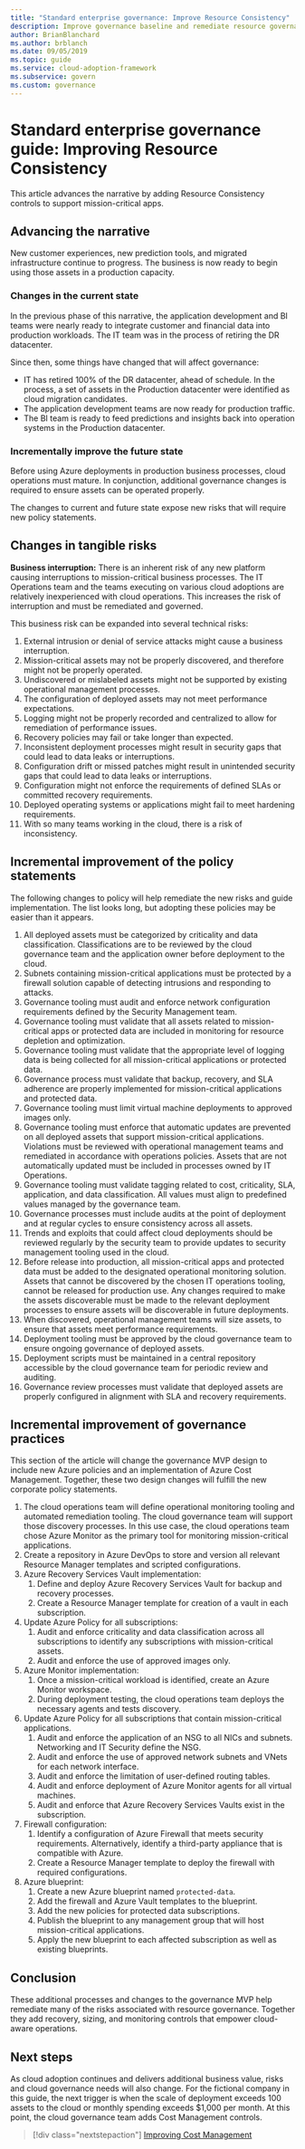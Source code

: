 ```yaml
---
title: "Standard enterprise governance: Improve Resource Consistency"
description: Improve governance baseline and remediate resource governance risks by adding recovery, sizing, and monitoring controls in the Microsoft Cloud Adoption Framework for Azure. 
author: BrianBlanchard
ms.author: brblanch
ms.date: 09/05/2019
ms.topic: guide
ms.service: cloud-adoption-framework
ms.subservice: govern
ms.custom: governance
---
```


# Standard enterprise governance guide: Improving Resource Consistency

This article advances the narrative by adding Resource Consistency controls to support mission-critical apps.

## Advancing the narrative

New customer experiences, new prediction tools, and migrated infrastructure continue to progress. The business is now ready to begin using those assets in a production capacity.

### Changes in the current state

In the previous phase of this narrative, the application development and BI teams were nearly ready to integrate customer and financial data into production workloads. The IT team was in the process of retiring the DR datacenter.

Since then, some things have changed that will affect governance:

- IT has retired 100% of the DR datacenter, ahead of schedule. In the process, a set of assets in the Production datacenter were identified as cloud migration candidates.
- The application development teams are now ready for production traffic.
- The BI team is ready to feed predictions and insights back into operation systems in the Production datacenter.

### Incrementally improve the future state

Before using Azure deployments in production business processes, cloud operations must mature. In conjunction, additional governance changes is required to ensure assets can be operated properly.

The changes to current and future state expose new risks that will require new policy statements.

## Changes in tangible risks

**Business interruption:** There is an inherent risk of any new platform causing interruptions to mission-critical business processes. The IT Operations team and the teams executing on various cloud adoptions are relatively inexperienced with cloud operations. This increases the risk of interruption and must be remediated and governed.

This business risk can be expanded into several technical risks:

1. External intrusion or denial of service attacks might cause a business interruption.
2. Mission-critical assets may not be properly discovered, and therefore might not be properly operated.
3. Undiscovered or mislabeled assets might not be supported by existing operational management processes.
4. The configuration of deployed assets may not meet performance expectations.
5. Logging might not be properly recorded and centralized to allow for remediation of performance issues.
6. Recovery policies may fail or take longer than expected.
7. Inconsistent deployment processes might result in security gaps that could lead to data leaks or interruptions.
8. Configuration drift or missed patches might result in unintended security gaps that could lead to data leaks or interruptions.
9. Configuration might not enforce the requirements of defined SLAs or committed recovery requirements.
10. Deployed operating systems or applications might fail to meet hardening requirements.
11. With so many teams working in the cloud, there is a risk of inconsistency.

## Incremental improvement of the policy statements

The following changes to policy will help remediate the new risks and guide implementation. The list looks long, but adopting these policies may be easier than it appears.

1. All deployed assets must be categorized by criticality and data classification. Classifications are to be reviewed by the cloud governance team and the application owner before deployment to the cloud.
2. Subnets containing mission-critical applications must be protected by a firewall solution capable of detecting intrusions and responding to attacks.
3. Governance tooling must audit and enforce network configuration requirements defined by the Security Management team.
4. Governance tooling must validate that all assets related to mission-critical apps or protected data are included in monitoring for resource depletion and optimization.
5. Governance tooling must validate that the appropriate level of logging data is being collected for all mission-critical applications or protected data.
6. Governance process must validate that backup, recovery, and SLA adherence are properly implemented for mission-critical applications and protected data.
7. Governance tooling must limit virtual machine deployments to approved images only.
8. Governance tooling must enforce that automatic updates are prevented on all deployed assets that support mission-critical applications. Violations must be reviewed with operational management teams and remediated in accordance with operations policies. Assets that are not automatically updated must be included in processes owned by IT Operations.
9. Governance tooling must validate tagging related to cost, criticality, SLA, application, and data classification. All values must align to predefined values managed by the governance team.
10. Governance processes must include audits at the point of deployment and at regular cycles to ensure consistency across all assets.
11. Trends and exploits that could affect cloud deployments should be reviewed regularly by the security team to provide updates to security management tooling used in the cloud.
12. Before release into production, all mission-critical apps and protected data must be added to the designated operational monitoring solution. Assets that cannot be discovered by the chosen IT operations tooling, cannot be released for production use. Any changes required to make the assets discoverable must be made to the relevant deployment processes to ensure assets will be discoverable in future deployments.
13. When discovered, operational management teams will size assets, to ensure that assets meet performance requirements.
14. Deployment tooling must be approved by the cloud governance team to ensure ongoing governance of deployed assets.
15. Deployment scripts must be maintained in a central repository accessible by the cloud governance team for periodic review and auditing.
16. Governance review processes must validate that deployed assets are properly configured in alignment with SLA and recovery requirements.

## Incremental improvement of governance practices

This section of the article will change the governance MVP design to include new Azure policies and an implementation of Azure Cost Management. Together, these two design changes will fulfill the new corporate policy statements.

1. The cloud operations team will define operational monitoring tooling and automated remediation tooling. The cloud governance team will support those discovery processes. In this use case, the cloud operations team chose Azure Monitor as the primary tool for monitoring mission-critical applications.
2. Create a repository in Azure DevOps to store and version all relevant Resource Manager templates and scripted configurations.
3. Azure Recovery Services Vault implementation:
    1. Define and deploy Azure Recovery Services Vault for backup and recovery processes.
    2. Create a Resource Manager template for creation of a vault in each subscription.
4. Update Azure Policy for all subscriptions:
    1. Audit and enforce criticality and data classification across all subscriptions to identify any subscriptions with mission-critical assets.
    2. Audit and enforce the use of approved images only.
5. Azure Monitor implementation:
    1. Once a mission-critical workload is identified, create an Azure Monitor workspace.
    2. During deployment testing, the cloud operations team deploys the necessary agents and tests discovery.
6. Update Azure Policy for all subscriptions that contain mission-critical applications.
    1. Audit and enforce the application of an NSG to all NICs and subnets. Networking and IT Security define the NSG.
    2. Audit and enforce the use of approved network subnets and VNets for each network interface.
    3. Audit and enforce the limitation of user-defined routing tables.
    4. Audit and enforce deployment of Azure Monitor agents for all virtual machines.
    5. Audit and enforce that Azure Recovery Services Vaults exist in the subscription.
7. Firewall configuration:
    1. Identify a configuration of Azure Firewall that meets security requirements. Alternatively, identify a third-party appliance that is compatible with Azure.
    1. Create a Resource Manager template to deploy the firewall with required configurations.
8. Azure blueprint:
    1. Create a new Azure blueprint named `protected-data`.
    2. Add the firewall and Azure Vault templates to the blueprint.
    3. Add the new policies for protected data subscriptions.
    4. Publish the blueprint to any management group that will host mission-critical applications.
    5. Apply the new blueprint to each affected subscription as well as existing blueprints.

## Conclusion

These additional processes and changes to the governance MVP help remediate many of the risks associated with resource governance. Together they add recovery, sizing, and monitoring controls that empower cloud-aware operations.

## Next steps

As cloud adoption continues and delivers additional business value, risks and cloud governance needs will also change. For the fictional company in this guide, the next trigger is when the scale of deployment exceeds 100 assets to the cloud or monthly spending exceeds $1,000 per month. At this point, the cloud governance team adds Cost Management controls.

> [!div class="nextstepaction"]
> [Improving Cost Management](./cost-management-improvement.md)
